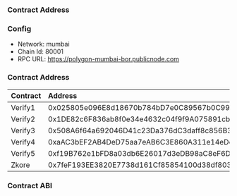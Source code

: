 ### Contract Address

### Config

- Network: mumbai
- Chain Id: 80001
- RPC URL: https://polygon-mumbai-bor.publicnode.com

### Contract Address

| Contract | Address                                    | Chain  | Link                                                                                              |
| :------- | :----------------------------------------- | :----- | :------------------------------------------------------------------------------------------------ |
| Verify1  | 0x025805e096E8d18670b784bD7e0C89567b0C9965 | Mumbai | [Verify1](https://mumbai.polygonscan.com/address/0x025805e096E8d18670b784bD7e0C89567b0C9965#code) |
| Verify2  | 0x1DE82c6F836ab8f0e34e4632c04f9f9A075891cb | Mumbai | [Verify2](https://mumbai.polygonscan.com/address/0x1DE82c6F836ab8f0e34e4632c04f9f9A075891cb#code) |
| Verify3  | 0x508A6f64a692046D41c23Da376dC3daff8c856B3 | Mumbai | [Verify3](https://mumbai.polygonscan.com/address/0x508A6f64a692046D41c23Da376dC3daff8c856B3#code) |
| Verify4  | 0xaAC3bEF2AB4DeD75aa7eAB6C3E860A311e14eDc6 | Mumbai | [Verify4](https://mumbai.polygonscan.com/address/0xaAC3bEF2AB4DeD75aa7eAB6C3E860A311e14eDc6#code) |
| Verify5  | 0xf19B762e1bFD8a03db6E26017d3eDB98aC8eF6D8 | Mumbai | [Verify5](https://mumbai.polygonscan.com/address/0xf19B762e1bFD8a03db6E26017d3eDB98aC8eF6D8#code) |
| Zkore    | 0x7feF193EE3820E7738d161Cf85854100d38df803 | Mumbai | [Zkore](https://mumbai.polygonscan.com/address/0x7feF193EE3820E7738d161Cf85854100d38df803#code)   |

### Contract ABI
